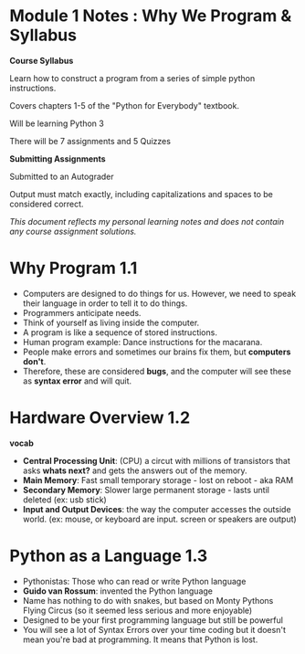 # Module 1 Notes : Why We Program & Syllabus 
**Course Syllabus** 

Learn how to construct a program from a series of simple python instructions.

Covers chapters 1-5 of the "Python for Everybody" textbook. 

Will be learning Python 3

There will be 7 assignments and 5 Quizzes 

**Submitting Assignments**

Submitted to an Autograder

Output must match exactly, including capitalizations and spaces to be considered correct.

_This document reflects my personal learning notes and does not contain any course assignment solutions._
# Why Program 1.1
- Computers are designed to do things for us. However, we need to speak their language in order to tell it to do things.
- Programmers anticipate needs.
- Think of yourself as living inside the computer.
- A program is like a sequence of stored instructions.
- Human program example: Dance instructions for the macarana.
- People make errors and sometimes our brains fix them, but **computers don't**.
- Therefore, these are considered **bugs**, and the computer will see these as **syntax error** and will quit. 
# Hardware Overview 1.2 
**vocab**
- **Central Processing Unit**: (CPU) a circut with millions of transistors that asks **whats next?** and gets the answers out of the memory.
- **Main Memory**: Fast small temporary storage - lost on reboot - aka RAM
- **Secondary Memory**: Slower large permanent storage - lasts until deleted (ex: usb stick) 
- **Input and Output Devices**: the way the computer accesses the outside world. (ex: mouse, or keyboard are input. screen or speakers are output)
# Python as a Language 1.3 
- Pythonistas: Those who can read or write Python language
- **Guido van Rossum**: invented the Python language
- Name has nothing to do with snakes, but based on Monty Pythons Flying Circus (so it seemed less serious and more enjoyable)
- Designed to be your first programming language but still be powerful
- You will see a lot of Syntax Errors over your time coding but it doesn't mean you're bad at programming. It means that Python is lost.
  
